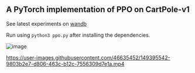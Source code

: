 ## A PyTorch implementation of PPO on CartPole-v1

See latest experiments on [wandb](https://wandb.ai/harshraj22/ppo-Enhanced-CartPole-v1)

Run using `python3 ppo.py` after installing the dependencies.

![image](https://user-images.githubusercontent.com/46635452/148691623-9cc7828f-af49-4ad5-897b-d87d74eca1e9.png)




https://user-images.githubusercontent.com/46635452/149395542-9803b2e7-d806-463c-b12c-7556309d7e1a.mp4





